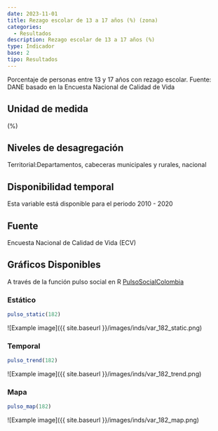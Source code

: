 ```yaml
---
date: 2023-11-01
title: Rezago escolar de 13 a 17 años (%) (zona)
categories:
  - Resultados
description: Rezago escolar de 13 a 17 años (%)
type: Indicador
base: 2
tipo: Resultados
--- 
```


Porcentaje de personas entre 13 y 17 años con rezago escolar.
Fuente: DANE basado en la Encuesta Nacional de Calidad de Vida

## Unidad de medida
(%)

## Niveles de desagregación
Territorial:Departamentos, cabeceras municipales y rurales, nacional

## Disponibilidad temporal
Esta variable está disponible para el periodo 2010 - 2020

## Fuente
Encuesta Nacional de Calidad de Vida (ECV)

## Gráficos Disponibles

A través de la función pulso social en R [PulsoSocialColombia](https://github.com/pulsosocialcolombia/PulsoSocialColombia)

### Estático

``` R
pulso_static(182)
```

![Example image]({{ site.baseurl }}/images/inds/var_182_static.png)

### Temporal

``` R
pulso_trend(182)
```

![Example image]({{ site.baseurl }}/images/inds/var_182_trend.png)

### Mapa

``` R
pulso_map(182)
```

![Example image]({{ site.baseurl }}/images/inds/var_182_map.png)